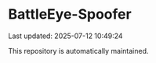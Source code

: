 # BattleEye-Spoofer

Last updated: 2025-07-12 10:49:24

This repository is automatically maintained.
